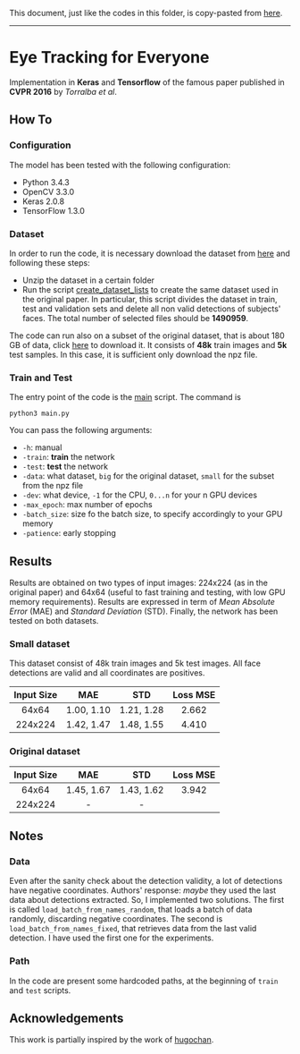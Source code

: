 This document, just like the codes in this folder, is copy-pasted from [here](https://github.com/gdubrg/Eye-Tracking-for-Everyone).

---

# Eye Tracking for Everyone
Implementation in **Keras** and **Tensorflow** of the famous paper published in **CVPR 2016** by *Torralba et al*.

## How To
### Configuration
The model has been tested with the following configuration:
- Python 3.4.3
- OpenCV 3.3.0
- Keras 2.0.8
- TensorFlow 1.3.0

### Dataset
In order to run the code, it is necessary download the dataset from [here](http://gazecapture.csail.mit.edu/) and following these steps:
- Unzip the dataset in a certain folder
- Run the script [create_dataset_lists](create_dataset_lists.py) to create the same dataset used in the original paper. In particular, this script divides the dataset in train, test and validation sets and delete all non valid detections of subjects' faces. 
The total number of selected files should be **1490959**.

The code can run also on a subset of the original dataset, that is about 180 GB of data, click [here](http://hugochan.net/download/eye_tracker_train_and_val.npz) to download it. It consists of **48k** train images and **5k** test samples. In this case, it is sufficient only download the npz file.

### Train and Test
The entry point of the code is the [main](main.py) script. 
The command is
```
python3 main.py
```
You can pass the following arguments:
- ```-h```: manual
- ```-train```: **train** the network
- ```-test```: **test** the network
- ```-data```: what dataset, ```big``` for the original dataset, ```small``` for the subset from the npz file
- ```-dev```: what device, ```-1``` for the CPU, ```0...n``` for your n GPU devices
- ```-max_epoch```: max number of epochs
- ```-batch_size```: size fo the batch size, to specify accordingly to your GPU memory
- ```-patience```: early stopping

## Results
Results are obtained on two types of input images: 224x224 (as in the original paper) and 64x64 (useful to fast training and testing, with low GPU memory requirements).
Results are expressed in term of *Mean Absolute Error* (MAE) and *Standard Deviation* (STD). 
Finally, the network has been tested on both datasets.

### Small dataset 
This dataset consist of 48k train images and 5k test images. All face detections are valid and all coordinates are positives.

| Input Size   | MAE               | STD              | Loss MSE  |
| :---:        |     :---:         |            :---: | :---:     |
|64x64         | 1.00, 1.10        | 1.21, 1.28       |  2.662    |
|224x224       | 1.42, 1.47        | 1.48, 1.55       |  4.410    |

### Original dataset

| Input Size   | MAE            | STD           |Loss MSE  |
| :---:         |     :---:     |         :---: |:---:     |
|64x64         | 1.45, 1.67     | 1.43, 1.62    |    3.942 |
|224x224       | -              | -             |          |

## Notes
### Data
Even after the sanity check about the detection validity, a lot of detections have negative coordinates.
Authors' response: *maybe* they used the last data about detections extracted.
So, I implemented two solutions. The first is called ```load_batch_from_names_random```, that loads a batch of data randomly, discarding negative coordinates. The second is ```load_batch_from_names_fixed```, that retrieves data from the last valid detection. I have used the first one for the experiments.

### Path
In the code are present some hardcoded paths, at the beginning of ```train``` and ```test``` scripts.

## Acknowledgements
This work is partially inspired by the work of [hugochan](https://github.com/hugochan).
